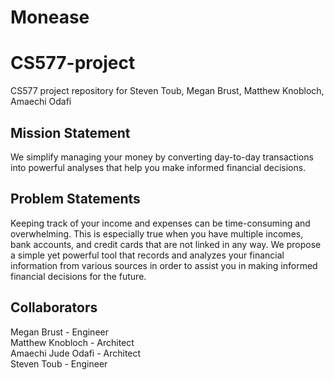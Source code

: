 # Monease
# CS577-project
CS577 project repository for Steven Toub, Megan Brust, Matthew Knobloch, Amaechi Odafi

## Mission Statement
We simplify managing your money by converting day-to-day transactions into powerful analyses that help you make informed financial decisions.

## Problem Statements
Keeping track of your income and expenses can be time-consuming and overwhelming. This is especially true when you have multiple incomes, bank accounts, and credit cards that are not linked in any way. We propose a simple yet powerful tool that records and analyzes your financial information from various sources in order to assist you in making informed financial decisions for the future.

## Collaborators
Megan Brust - Engineer<br>
Matthew Knobloch - Architect<br>
Amaechi Jude Odafi - Architect<br>
Steven Toub - Engineer<br>
